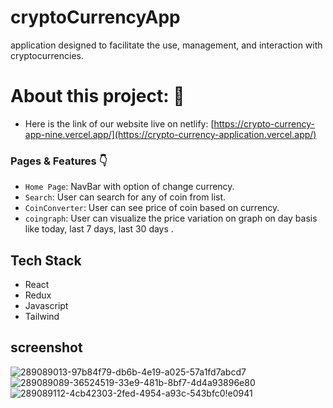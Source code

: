 # cryptoCurrencyApp
  application designed to facilitate the use, management, and interaction with cryptocurrencies.

# About this project: 🙌
- Here is the link of our website live on netlify: [https://crypto-currency-app-nine.vercel.app/](https://crypto-currency-application.vercel.app/)

### Pages & Features 👇

- `Home Page`: NavBar with option of change currency.
- `Search`: User can search for any of coin from list.
- `CoinConverter`: User can see price of coin based on currency.
- `coingraph`: User can visualize the price variation on graph on day basis like today, last 7 days, last 30 days .

## Tech Stack

- React
- Redux
- Javascript
- Tailwind
## screenshot

![289089013-97b84f79-db6b-4e19-a025-57a1fd7abcd7](https://github.com/TejaswiniMahale/Crypto-currency-application/assets/88275315/3b227241-c69a-42ea-899b-79d91a8bd0db)
![289089089-36524519-33e9-481b-8bf7-4d4a93896e80](https://github.com/TejaswiniMahale/Crypto-currency-application/assets/88275315/4616c773-48d4-44da-9bf9-15abb495a345)
![289089112-4cb42303-2fed-4954-a93c-543bfc0!e0941](https://github.com/TejaswiniMahale/Crypto-currency-application/assets/88275315/042cf493-8705-4b2c-87ff-ee8588c62909)


